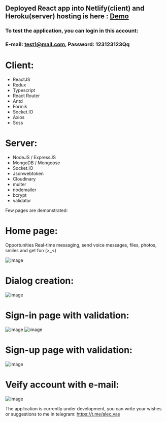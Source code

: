 ## Deployed React app into Netlify(client) and Heroku(server) hosting is here : [Demo](https://react-vmessenger-app.netlify.app/#/)

### To test the application, you can login in this account:
### E-mail: test1@mail.com, Password: 123123123Qq

# Client:
- ReactJS
- Redux
- Typescript
- React Router
- Antd
- Formik
- Socket.IO
- Axios
- Scss

# Server:
- NodeJS / ExpressJS
- MongoDB / Mongoose
- Socket.IO
- Jsonwebtoken
- Cloudinary
- multer
- nodemailer
- bcrypt
- validator

Few pages are demonstrated:

# Home page:
Opportunities Real-time messaging, send voice messages, files, photos, smiles and get fun (>_<)

![image](https://user-images.githubusercontent.com/55553709/117061089-74846f00-ad2a-11eb-8a56-007e611a8eb5.png)


# Dialog creation:
![image](https://user-images.githubusercontent.com/55553709/117060523-ad701400-ad29-11eb-95c3-e7ff9c963e57.png)


# Sign-in page with validation: 

![image](https://user-images.githubusercontent.com/55553709/117057930-b4e1ee00-ad26-11eb-8090-79ddee82b56e.png)
![image](https://user-images.githubusercontent.com/55553709/117058128-ece93100-ad26-11eb-9688-324250843d5b.png)


# Sign-up page with validation: 

![image](https://user-images.githubusercontent.com/55553709/117058193-025e5b00-ad27-11eb-943d-9da7d57a6a24.png)


# Veify account with e-mail: 

![image](https://user-images.githubusercontent.com/55553709/117058423-44879c80-ad27-11eb-8f4a-56ef71cc6b7f.png)

The application is currently under development, you can write your wishes or suggestions to me in telegram: https://t.me/alex_vas
